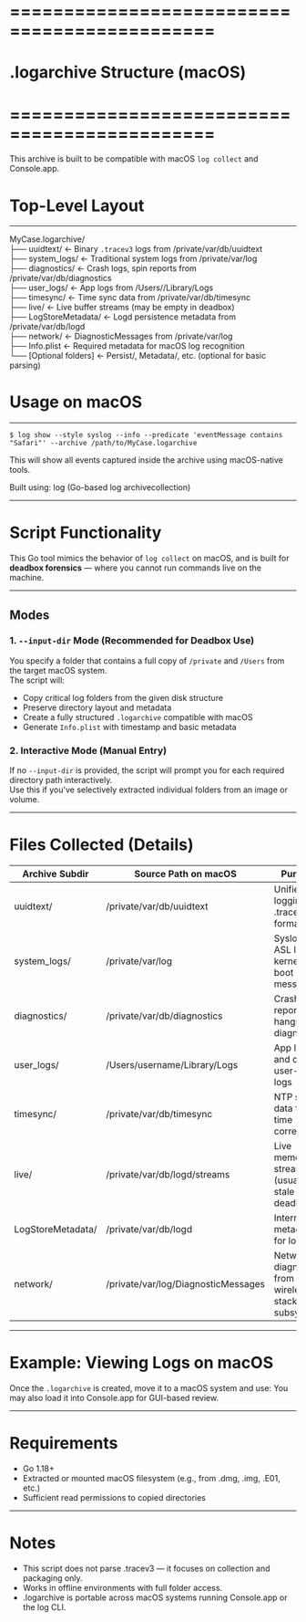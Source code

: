 # =============================================
#       .logarchive Structure (macOS)
# =============================================

This archive is built to be compatible with macOS `log collect` and Console.app.

# Top-Level Layout

-----------------
MyCase.logarchive/  
├── uuidtext/             ← Binary `.tracev3` logs from /private/var/db/uuidtext  
├── system_logs/          ← Traditional system logs from /private/var/log  
├── diagnostics/          ← Crash logs, spin reports from /private/var/db/diagnostics  
├── user_logs/            ← App logs from /Users/<user>/Library/Logs  
├── timesync/             ← Time sync data from /private/var/db/timesync  
├── live/                 ← Live buffer streams (may be empty in deadbox)  
├── LogStoreMetadata/     ← Logd persistence metadata from /private/var/db/logd  
├── network/              ← DiagnosticMessages from /private/var/log  
├── Info.plist            ← Required metadata for macOS log recognition  
└── [Optional folders]    ← Persist/, Metadata/, etc. (optional for basic parsing)  

# Usage on macOS

-----------------
```$ log show --style syslog --info --predicate 'eventMessage contains "Safari"' --archive /path/to/MyCase.logarchive```

This will show all events captured inside the archive using macOS-native tools.

Built using: log (Go-based log archivecollection)

-----------------

# Script Functionality

This Go tool mimics the behavior of `log collect` on macOS, and is built for **deadbox forensics** — where you cannot run commands live on the machine.

-----------------

## Modes

### 1. `--input-dir` Mode (Recommended for Deadbox Use)

You specify a folder that contains a full copy of `/private` and `/Users` from the target macOS system.  
The script will:

- Copy critical log folders from the given disk structure
- Preserve directory layout and metadata
- Create a fully structured `.logarchive` compatible with macOS
- Generate `Info.plist` with timestamp and basic metadata

### 2. Interactive Mode (Manual Entry)

If no `--input-dir` is provided, the script will prompt you for each required directory path interactively.  
Use this if you've selectively extracted individual folders from an image or volume.

---

# Files Collected (Details)

| Archive Subdir      | Source Path on macOS                        | Purpose                                                |
|---------------------|---------------------------------------------|--------------------------------------------------------|
| uuidtext/           | /private/var/db/uuidtext                    | Unified logging in .tracev3 format                     |
| system_logs/        | /private/var/log                            | Syslogs, ASL logs, kernel & boot messages              |
| diagnostics/        | /private/var/db/diagnostics                 | Crash reports, hangs, diagnostics                      |
| user_logs/          | /Users/username/Library/Logs                | App logs and custom user-space logs                    |
| timesync/           | /private/var/db/timesync                    | NTP sync data for time correlation                     |
| live/               | /private/var/db/logd/streams                | Live memory streams (usually stale in deadbox)         |
| LogStoreMetadata/   | /private/var/db/logd                        | Internal metadata for logd                             |
| network/            | /private/var/log/DiagnosticMessages         | Network diagnostics from wireless & stack subsystems   |

-----------------

# Example: Viewing Logs on macOS

Once the `.logarchive` is created, move it to a macOS system and use:
You may also load it into Console.app for GUI-based review.

-----------------

# Requirements
- Go 1.18+
- Extracted or mounted macOS filesystem (e.g., from .dmg, .img, .E01, etc.)
- Sufficient read permissions to copied directories

-----------------

# Notes
- This script does not parse .tracev3 — it focuses on collection and packaging only.
- Works in offline environments with full folder access.
- .logarchive is portable across macOS systems running Console.app or the log CLI.
